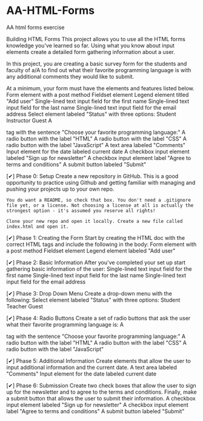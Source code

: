 # AA-HTML-Forms
AA html forms exercise

Building HTML Forms
This project allows you to use all the HTML forms knowledge you've learned so far. Using what you know about input elements create a detailed form gathering information about a user.

In this project, you are creating a basic survey form for the students and faculty of a/A to find out what their favorite programming language is with any additional comments they would like to submit.

At a minimum, your form must have the elements and features listed below.
    Form element with a post method
    Fieldset element
    Legend element titled "Add user"
    Single-lined text input field for the first name
    Single-lined text input field for the last name
    Single-lined text input field for the email address
    Select element labeled "Status" with three options:
        Student
        Instructor
        Guest
    A <p> tag with the sentence "Choose your favorite programming language:"
    A radio button with the label "HTML"
    A radio button with the label "CSS"
    A radio button with the label "JavaScript"
    A text area labeled "Comments"
    Input element for the date labeled current date
    A checkbox input element labeled "Sign up for newsletter"
    A checkbox input element label "Agree to terms and conditions"
    A submit button labeled "Submit"

[✔] Phase 0: Setup
    Create a new repository in GitHub. This is a good opportunity to practice using Github and getting familiar with managing and pushing your projects up to your own repo.

    You do want a README, so check that box. You don't need a .gitignore file yet, or a license. Not choosing a license at all is actually the strongest option - it's assumed you reserve all rights!

    Clone your new repo and open it locally. Create a new file called index.html and open it.

[✔] Phase 1: Creating the Form
    Start by creating the HTML doc with the correct HTML tags and include the following in the body:
        Form element with a post method
        Fieldset element
        Legend element labeled "Add user"

[✔] Phase 2: Basic Information
    After you've completed your set up start gathering basic information of the user:
        Single-lined text input field for the first name
        Single-lined text input field for the last name
        Single-lined text input field for the email address

[✔] Phase 3: Drop Down Menu
    Create a drop-down menu with the following:
        Select element labeled "Status" with three options:
            Student
            Teacher
            Guest

[✔] Phase 4: Radio Buttons
    Create a set of radio buttons that ask the user what their favorite programming language is:
        A <p> tag with the sentence "Choose your favorite programming language:"
        A radio button with the label "HTML"
        A radio button with the label "CSS"
        A radio button with the label "JavaScript"

[✔] Phase 5: Additional Information
    Create elements that allow the user to input additional information and the current date.
        A text area labeled "Comments"
        Input element for the date labeled current date

[✔] Phase 6: Submission
    Create two check boxes that allow the user to sign up for the newsletter and to agree to the terms and conditions. Finally, make a submit button that allows the user to submit their information.
        A checkbox input element labeled "Sign up for newsletter"
        A checkbox input element label "Agree to terms and conditions"
        A submit button labeled "Submit"
